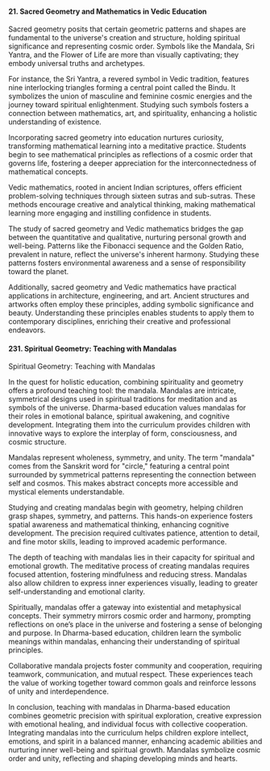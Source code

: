 
#### 21. **Sacred Geometry and Mathematics in Vedic Education**

Sacred geometry posits that certain geometric patterns and shapes are fundamental to the universe's creation and structure, holding spiritual significance and representing cosmic order. Symbols like the Mandala, Sri Yantra, and the Flower of Life are more than visually captivating; they embody universal truths and archetypes.

For instance, the Sri Yantra, a revered symbol in Vedic tradition, features nine interlocking triangles forming a central point called the Bindu. It symbolizes the union of masculine and feminine cosmic energies and the journey toward spiritual enlightenment. Studying such symbols fosters a connection between mathematics, art, and spirituality, enhancing a holistic understanding of existence.

Incorporating sacred geometry into education nurtures curiosity, transforming mathematical learning into a meditative practice. Students begin to see mathematical principles as reflections of a cosmic order that governs life, fostering a deeper appreciation for the interconnectedness of mathematical concepts.

Vedic mathematics, rooted in ancient Indian scriptures, offers efficient problem-solving techniques through sixteen sutras and sub-sutras. These methods encourage creative and analytical thinking, making mathematical learning more engaging and instilling confidence in students.

The study of sacred geometry and Vedic mathematics bridges the gap between the quantitative and qualitative, nurturing personal growth and well-being. Patterns like the Fibonacci sequence and the Golden Ratio, prevalent in nature, reflect the universe's inherent harmony. Studying these patterns fosters environmental awareness and a sense of responsibility toward the planet.

Additionally, sacred geometry and Vedic mathematics have practical applications in architecture, engineering, and art. Ancient structures and artworks often employ these principles, adding symbolic significance and beauty. Understanding these principles enables students to apply them to contemporary disciplines, enriching their creative and professional endeavors.



#### 231. **Spiritual Geometry: Teaching with Mandalas**

Spiritual Geometry: Teaching with Mandalas

In the quest for holistic education, combining spirituality and geometry offers a profound teaching tool: the mandala. Mandalas are intricate, symmetrical designs used in spiritual traditions for meditation and as symbols of the universe. Dharma-based education values mandalas for their roles in emotional balance, spiritual awakening, and cognitive development. Integrating them into the curriculum provides children with innovative ways to explore the interplay of form, consciousness, and cosmic structure.

Mandalas represent wholeness, symmetry, and unity. The term "mandala" comes from the Sanskrit word for "circle," featuring a central point surrounded by symmetrical patterns representing the connection between self and cosmos. This makes abstract concepts more accessible and mystical elements understandable.

Studying and creating mandalas begin with geometry, helping children grasp shapes, symmetry, and patterns. This hands-on experience fosters spatial awareness and mathematical thinking, enhancing cognitive development. The precision required cultivates patience, attention to detail, and fine motor skills, leading to improved academic performance.

The depth of teaching with mandalas lies in their capacity for spiritual and emotional growth. The meditative process of creating mandalas requires focused attention, fostering mindfulness and reducing stress. Mandalas also allow children to express inner experiences visually, leading to greater self-understanding and emotional clarity.

Spiritually, mandalas offer a gateway into existential and metaphysical concepts. Their symmetry mirrors cosmic order and harmony, prompting reflections on one’s place in the universe and fostering a sense of belonging and purpose. In Dharma-based education, children learn the symbolic meanings within mandalas, enhancing their understanding of spiritual principles.

Collaborative mandala projects foster community and cooperation, requiring teamwork, communication, and mutual respect. These experiences teach the value of working together toward common goals and reinforce lessons of unity and interdependence.

In conclusion, teaching with mandalas in Dharma-based education combines geometric precision with spiritual exploration, creative expression with emotional healing, and individual focus with collective cooperation. Integrating mandalas into the curriculum helps children explore intellect, emotions, and spirit in a balanced manner, enhancing academic abilities and nurturing inner well-being and spiritual growth. Mandalas symbolize cosmic order and unity, reflecting and shaping developing minds and hearts.